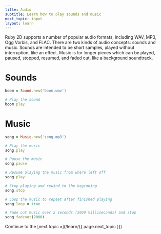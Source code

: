 ```yaml
---
title: Audio
subtitle: Learn how to play sounds and music
next_topic: input
layout: learn
---
```


Ruby 2D supports a number of popular audio formats, including WAV, MP3, Ogg Vorbis, and FLAC. There are two kinds of audio concepts: sounds and music. Sounds are intended to be short samples, played without interruption, like an effect. Music is for longer pieces which can be played, paused, stopped, resumed, and faded out, like a background soundtrack.

# Sounds

```ruby
boom = Sound.new('boom.wav')

# Play the sound
boom.play
```

# Music

```ruby
song = Music.new('song.mp3')

# Play the music
song.play

# Pause the music
song.pause

# Resume playing the music from where left off
song.play

# Stop playing and rewind to the beginning
song.stop

# Loop the music to repeat after finished playing
song.loop = true

# Fade out music over 2 seconds (2000 milliseconds) and stop
song.fadeout(2000)
```

Continue to the [next topic »](/learn/{{ page.next_topic }})
